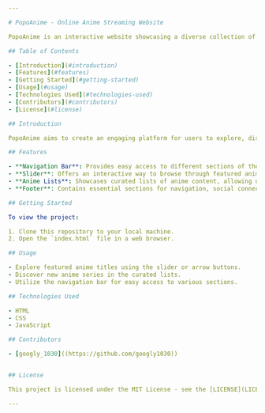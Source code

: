 ```yaml
---

# PopoAnime - Online Anime Streaming Website

PopoAnime is an interactive website showcasing a diverse collection of anime content, providing an immersive experience for anime enthusiasts. The project encompasses a user-friendly interface, dynamic sliders, anime lists, and a comprehensive footer, offering easy navigation and access to a variety of features.

## Table of Contents

- [Introduction](#introduction)
- [Features](#features)
- [Getting Started](#getting-started)
- [Usage](#usage)
- [Technologies Used](#technologies-used)
- [Contributors](#contributors)
- [License](#license)

## Introduction

PopoAnime aims to create an engaging platform for users to explore, discover, and enjoy their favorite anime series. With an intuitive design and a wide range of functionalities, users can seamlessly navigate through different sections, view anime lists, and access additional details about each title.

## Features

- **Navigation Bar**: Provides easy access to different sections of the website, enhancing user experience and accessibility.
- **Slider**: Offers an interactive way to browse through featured anime titles, allowing users to navigate between different options.
- **Anime Lists**: Showcases curated lists of anime content, allowing users to explore and discover new series based on preferences and genres.
- **Footer**: Contains essential sections for navigation, social connections, PoPoAnime details, and account management.

## Getting Started

To view the project:

1. Clone this repository to your local machine.
2. Open the `index.html` file in a web browser.

## Usage

- Explore featured anime titles using the slider or arrow buttons.
- Discover new anime series in the curated lists.
- Utilize the navigation bar for easy access to various sections.

## Technologies Used

- HTML
- CSS
- JavaScript

## Contributors

- [googly_1030]((https://github.com/googly1030))


## License

This project is licensed under the MIT License - see the [LICENSE](LICENSE) file for details.

---
```


